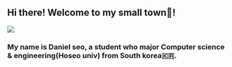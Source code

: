 ## Hi there! Welcome to my small town🏡!
<img src="https://capsule-render.vercel.app/api?type=wave&color=auto&height=400&section=header&text=Daniel's%20blog&fontSize=90&desc=Welcome%20to%20my%20small%20blog!" />
<h3>My name is Daniel seo, a student who major Computer science & engineering(Hoseo univ) from South korea🇰🇷.</h3>
